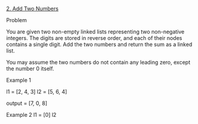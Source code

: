 [2. Add Two Numbers](https://leetcode.com/problems/add-two-numbers/)

Problem

You are given two non-empty linked lists representing two non-negative integers.
The digits are stored in reverse order, and each of their nodes contains a single digit.
Add the two numbers and return the sum as a linked list.

You may assume the two numbers do not contain any leading zero, except the number 0 itself.

Example 1

l1 = [2, 4, 3]
l2 = [5, 6, 4]

output = [7, 0, 8]

Example 2
l1 = [0]
l2

